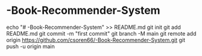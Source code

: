 # -Book-Recommender-System
echo "# -Book-Recommender-System" >> README.md
git init
git add README.md
git commit -m "first commit"
git branch -M main
git remote add origin https://github.com/csoren66/-Book-Recommender-System.git
git push -u origin main
